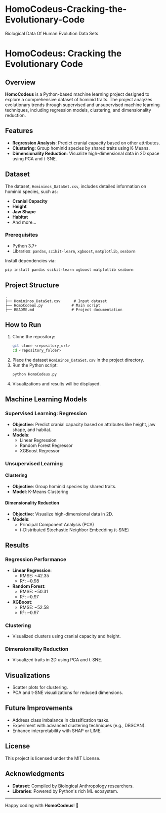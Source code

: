 # HomoCodeus-Cracking-the-Evolutionary-Code
Biological Data Of Human Evolution Data Sets

# HomoCodeus: Cracking the Evolutionary Code

## Overview
**HomoCodeus** is a Python-based machine learning project designed to explore a comprehensive dataset of hominid traits. The project analyzes evolutionary trends through supervised and unsupervised machine learning techniques, including regression models, clustering, and dimensionality reduction.

## Features
- **Regression Analysis**: Predict cranial capacity based on other attributes.
- **Clustering**: Group hominid species by shared traits using K-Means.
- **Dimensionality Reduction**: Visualize high-dimensional data in 2D space using PCA and t-SNE.

## Dataset
The dataset, `Homininos_DataSet.csv`, includes detailed information on hominid species, such as:
- **Cranial Capacity**
- **Height**
- **Jaw Shape**
- **Habitat**
- And more...

### Prerequisites
- Python 3.7+
- Libraries: `pandas`, `scikit-learn`, `xgboost`, `matplotlib`, `seaborn`

Install dependencies via:
```bash
pip install pandas scikit-learn xgboost matplotlib seaborn
```

## Project Structure
```
.
├── Homininos_DataSet.csv      # Input dataset
├── HomoCodeus.py             # Main script
├── README.md                 # Project documentation
```

## How to Run
1. Clone the repository:
   ```bash
   git clone <repository_url>
   cd <repository_folder>
   ```
2. Place the dataset `Homininos_DataSet.csv` in the project directory.
3. Run the Python script:
   ```bash
   python HomoCodeus.py
   ```
4. Visualizations and results will be displayed.

## Machine Learning Models
### Supervised Learning: Regression
- **Objective**: Predict cranial capacity based on attributes like height, jaw shape, and habitat.
- **Models**: 
  - Linear Regression
  - Random Forest Regressor
  - XGBoost Regressor

### Unsupervised Learning
#### Clustering
- **Objective**: Group hominid species by shared traits.
- **Model**: K-Means Clustering

#### Dimensionality Reduction
- **Objective**: Visualize high-dimensional data in 2D.
- **Models**:
  - Principal Component Analysis (PCA)
  - t-Distributed Stochastic Neighbor Embedding (t-SNE)

## Results
### Regression Performance
- **Linear Regression**:
  - RMSE: ~42.35
  - R²: ~0.98
- **Random Forest**:
  - RMSE: ~50.31
  - R²: ~0.97
- **XGBoost**:
  - RMSE: ~52.58
  - R²: ~0.97

### Clustering
- Visualized clusters using cranial capacity and height.

### Dimensionality Reduction
- Visualized traits in 2D using PCA and t-SNE.

## Visualizations
- Scatter plots for clustering.
- PCA and t-SNE visualizations for reduced dimensions.

## Future Improvements
- Address class imbalance in classification tasks.
- Experiment with advanced clustering techniques (e.g., DBSCAN).
- Enhance interpretability with SHAP or LIME.

## License
This project is licensed under the MIT License.

## Acknowledgments
- **Dataset**: Compiled by Biological Anthropology researchers.
- **Libraries**: Powered by Python's rich ML ecosystem.

---
Happy coding with **HomoCodeus**! 🌟

